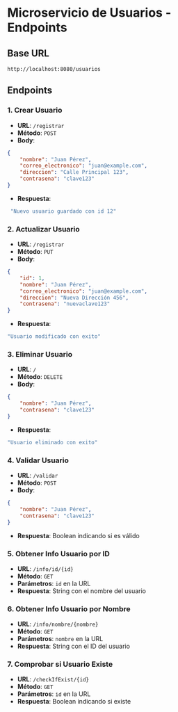 # Microservicio de Usuarios - Endpoints

## Base URL
```
http://localhost:8080/usuarios
```

## Endpoints

### 1. Crear Usuario
- **URL**: `/registrar`
- **Método**: `POST`
- **Body**:
```json
{
    "nombre": "Juan Pérez",
    "correo_electronico": "juan@example.com",
    "direccion": "Calle Principal 123",
    "contrasena": "clave123"
}
```
- **Respuesta**: 
```java
 "Nuevo usuario guardado con id 12" 
 ```

### 2. Actualizar Usuario
- **URL**: `/registrar`
- **Método**: `PUT`
- **Body**:
```json
{
    "id": 1,
    "nombre": "Juan Pérez",
    "correo_electronico": "juan@example.com",
    "direccion": "Nueva Dirección 456",
    "contrasena": "nuevaclave123"
}
```
- **Respuesta**: 
```java
"Usuario modificado con exito"
```

### 3. Eliminar Usuario
- **URL**: `/`
- **Método**: `DELETE`
- **Body**:
```json
{
    "nombre": "Juan Pérez",
    "contrasena": "clave123"
}
```
- **Respuesta**: 
```java
"Usuario eliminado con exito"
```

### 4. Validar Usuario
- **URL**: `/validar`
- **Método**: `POST`
- **Body**:
```json
{
    "nombre": "Juan Pérez",
    "contrasena": "clave123"
}
```
- **Respuesta**: Boolean indicando si es válido

### 5. Obtener Info Usuario por ID
- **URL**: `/info/id/{id}`
- **Método**: `GET`
- **Parámetros**: `id` en la URL
- **Respuesta**: String con el nombre del usuario

### 6. Obtener Info Usuario por Nombre
- **URL**: `/info/nombre/{nombre}`
- **Método**: `GET`
- **Parámetros**: `nombre` en la URL
- **Respuesta**: String con el ID del usuario

### 7. Comprobar si Usuario Existe
- **URL**: `/checkIfExist/{id}`
- **Método**: `GET`
- **Parámetros**: `id` en la URL
- **Respuesta**: Boolean indicando si existe 